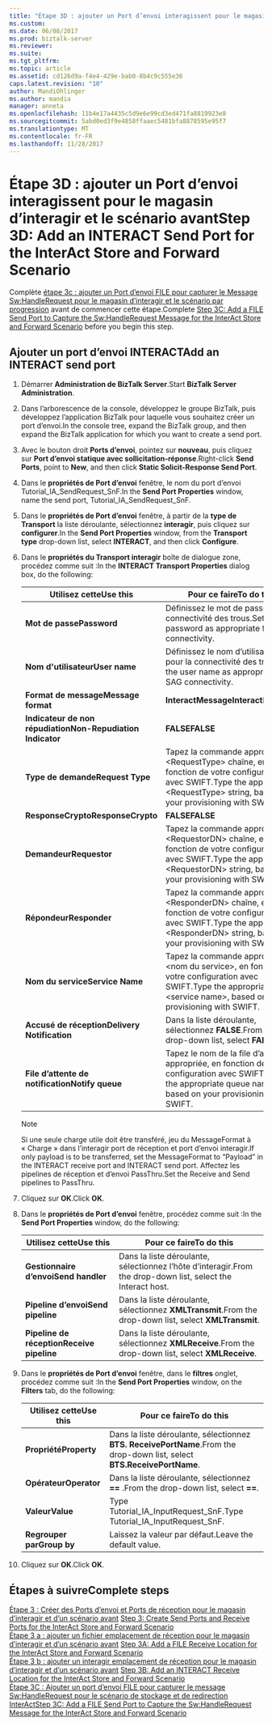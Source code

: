 ```yaml
---
title: "Étape 3D : ajouter un Port d’envoi interagissent pour le magasin d’interagir et le scénario avant | Documents Microsoft"
ms.custom: 
ms.date: 06/08/2017
ms.prod: biztalk-server
ms.reviewer: 
ms.suite: 
ms.tgt_pltfrm: 
ms.topic: article
ms.assetid: cd126d9a-f4e4-429e-bab0-8b4c9c555e36
caps.latest.revision: "10"
author: MandiOhlinger
ms.author: mandia
manager: anneta
ms.openlocfilehash: 11b4e17a4435c5d9e6e99cd3ed471fa8819923e8
ms.sourcegitcommit: 5abd0ed3f9e4858ffaaec5481bfa8878595e95f7
ms.translationtype: MT
ms.contentlocale: fr-FR
ms.lasthandoff: 11/28/2017
---
```

# <a name="step-3d-add-an-interact-send-port-for-the-interact-store-and-forward-scenario"></a><span data-ttu-id="38fad-102">Étape 3D : ajouter un Port d’envoi interagissent pour le magasin d’interagir et le scénario avant</span><span class="sxs-lookup"><span data-stu-id="38fad-102">Step 3D: Add an INTERACT Send Port for the InterAct Store and Forward Scenario</span></span>
<span data-ttu-id="38fad-103">Complète [étape 3c : ajouter un Port d’envoi FILE pour capturer le Message Sw:HandleRequest pour le magasin d’interagir et le scénario par progression](../../adapters-and-accelerators/fileact-interact/step-3c-add-file-send-port-to-get-sw-handlerequest-interact-store-and-forward.md) avant de commencer cette étape.</span><span class="sxs-lookup"><span data-stu-id="38fad-103">Complete [Step 3C: Add a FILE Send Port to Capture the Sw:HandleRequest Message for the InterAct Store and Forward Scenario](../../adapters-and-accelerators/fileact-interact/step-3c-add-file-send-port-to-get-sw-handlerequest-interact-store-and-forward.md) before you begin this step.</span></span>
  
## <a name="add-an-interact-send-port"></a><span data-ttu-id="38fad-104">Ajouter un port d’envoi INTERACT</span><span class="sxs-lookup"><span data-stu-id="38fad-104">Add an INTERACT send port</span></span>  
  
1.  <span data-ttu-id="38fad-105">Démarrer **Administration de BizTalk Server**.</span><span class="sxs-lookup"><span data-stu-id="38fad-105">Start **BizTalk Server Administration**.</span></span>  
  
2.  <span data-ttu-id="38fad-106">Dans l’arborescence de la console, développez le groupe BizTalk, puis développez l’application BizTalk pour laquelle vous souhaitez créer un port d’envoi.</span><span class="sxs-lookup"><span data-stu-id="38fad-106">In the console tree, expand the BizTalk group, and then expand the BizTalk application for which you want to create a send port.</span></span>  
  
3.  <span data-ttu-id="38fad-107">Avec le bouton droit **Ports d’envoi**, pointez sur **nouveau**, puis cliquez sur **Port d’envoi statique avec sollicitation-réponse**.</span><span class="sxs-lookup"><span data-stu-id="38fad-107">Right-click **Send Ports**, point to **New**, and then click **Static Solicit-Response Send Port**.</span></span>  
  
4.  <span data-ttu-id="38fad-108">Dans le **propriétés de Port d’envoi** fenêtre, le nom du port d’envoi Tutorial_IA_SendRequest_SnF.</span><span class="sxs-lookup"><span data-stu-id="38fad-108">In the **Send Port Properties** window, name the send port, Tutorial_IA_SendRequest_SnF.</span></span>  
  
5.  <span data-ttu-id="38fad-109">Dans le **propriétés de Port d’envoi** fenêtre, à partir de la **type de Transport** la liste déroulante, sélectionnez **interagir**, puis cliquez sur **configurer**.</span><span class="sxs-lookup"><span data-stu-id="38fad-109">In the **Send Port Properties** window, from the **Transport type** drop-down list, select **INTERACT**, and then click **Configure**.</span></span>  
  
6.  <span data-ttu-id="38fad-110">Dans le **propriétés du Transport interagir** boîte de dialogue zone, procédez comme suit :</span><span class="sxs-lookup"><span data-stu-id="38fad-110">In the **INTERACT Transport Properties** dialog box, do the following:</span></span>  
  
    |<span data-ttu-id="38fad-111">**Utilisez cette**</span><span class="sxs-lookup"><span data-stu-id="38fad-111">**Use this**</span></span>|<span data-ttu-id="38fad-112">**Pour ce faire**</span><span class="sxs-lookup"><span data-stu-id="38fad-112">**To do this**</span></span>|  
    |------------------|--------------------|  
    |<span data-ttu-id="38fad-113">**Mot de passe**</span><span class="sxs-lookup"><span data-stu-id="38fad-113">**Password**</span></span>|<span data-ttu-id="38fad-114">Définissez le mot de passe pour la connectivité des trous.</span><span class="sxs-lookup"><span data-stu-id="38fad-114">Set the password as appropriate for SAG connectivity.</span></span>|  
    |<span data-ttu-id="38fad-115">**Nom d'utilisateur**</span><span class="sxs-lookup"><span data-stu-id="38fad-115">**User name**</span></span>|<span data-ttu-id="38fad-116">Définissez le nom d’utilisateur pour la connectivité des trous.</span><span class="sxs-lookup"><span data-stu-id="38fad-116">Set the user name as appropriate for SAG connectivity.</span></span>|  
    |<span data-ttu-id="38fad-117">**Format de message**</span><span class="sxs-lookup"><span data-stu-id="38fad-117">**Message format**</span></span>|<span data-ttu-id="38fad-118">**InteractMessage**</span><span class="sxs-lookup"><span data-stu-id="38fad-118">**InteractMessage**</span></span>|  
    |<span data-ttu-id="38fad-119">**Indicateur de non répudiation**</span><span class="sxs-lookup"><span data-stu-id="38fad-119">**Non-Repudiation Indicator**</span></span>|<span data-ttu-id="38fad-120">**FALSE**</span><span class="sxs-lookup"><span data-stu-id="38fad-120">**FALSE**</span></span>|  
    |<span data-ttu-id="38fad-121">**Type de demande**</span><span class="sxs-lookup"><span data-stu-id="38fad-121">**Request Type**</span></span>|<span data-ttu-id="38fad-122">Tapez la commande appropriée \<RequestType\> chaîne, en fonction de votre configuration avec SWIFT.</span><span class="sxs-lookup"><span data-stu-id="38fad-122">Type the appropriate \<RequestType\> string, based on your provisioning with SWIFT.</span></span>|  
    |<span data-ttu-id="38fad-123">**ResponseCrypto**</span><span class="sxs-lookup"><span data-stu-id="38fad-123">**ResponseCrypto**</span></span>|<span data-ttu-id="38fad-124">**FALSE**</span><span class="sxs-lookup"><span data-stu-id="38fad-124">**FALSE**</span></span>|  
    |<span data-ttu-id="38fad-125">**Demandeur**</span><span class="sxs-lookup"><span data-stu-id="38fad-125">**Requestor**</span></span>|<span data-ttu-id="38fad-126">Tapez la commande appropriée \<RequestorDN\> chaîne, en fonction de votre configuration avec SWIFT.</span><span class="sxs-lookup"><span data-stu-id="38fad-126">Type the appropriate \<RequestorDN\> string, based on your provisioning with SWIFT.</span></span>|  
    |<span data-ttu-id="38fad-127">**Répondeur**</span><span class="sxs-lookup"><span data-stu-id="38fad-127">**Responder**</span></span>|<span data-ttu-id="38fad-128">Tapez la commande appropriée \<ResponderDN\> chaîne, en fonction de votre configuration avec SWIFT.</span><span class="sxs-lookup"><span data-stu-id="38fad-128">Type the appropriate \<ResponderDN\> string, based on your provisioning with SWIFT.</span></span>|  
    |<span data-ttu-id="38fad-129">**Nom du service**</span><span class="sxs-lookup"><span data-stu-id="38fad-129">**Service Name**</span></span>|<span data-ttu-id="38fad-130">Tapez la commande appropriée \<nom du service\>, en fonction de votre configuration avec SWIFT.</span><span class="sxs-lookup"><span data-stu-id="38fad-130">Type the appropriate \<service name\>, based on your provisioning with SWIFT.</span></span>|  
    |<span data-ttu-id="38fad-131">**Accusé de réception**</span><span class="sxs-lookup"><span data-stu-id="38fad-131">**Delivery Notification**</span></span>|<span data-ttu-id="38fad-132">Dans la liste déroulante, sélectionnez **FALSE**.</span><span class="sxs-lookup"><span data-stu-id="38fad-132">From the drop-down list, select **FALSE**.</span></span>|  
    |<span data-ttu-id="38fad-133">**File d’attente de notification**</span><span class="sxs-lookup"><span data-stu-id="38fad-133">**Notify queue**</span></span>|<span data-ttu-id="38fad-134">Tapez le nom de la file d’attente appropriée, en fonction de votre configuration avec SWIFT.</span><span class="sxs-lookup"><span data-stu-id="38fad-134">Type the appropriate queue name, based on your provisioning with SWIFT.</span></span>|  
  
    > [!NOTE]
    >  <span data-ttu-id="38fad-135">Si une seule charge utile doit être transféré, jeu du MessageFormat à « Charge » dans l’interagir port de réception et port d’envoi interagir.</span><span class="sxs-lookup"><span data-stu-id="38fad-135">If only payload is to be transferred, set the MessageFormat to “Payload” in the INTERACT receive port and INTERACT send port.</span></span> <span data-ttu-id="38fad-136">Affectez les pipelines de réception et d’envoi PassThru.</span><span class="sxs-lookup"><span data-stu-id="38fad-136">Set the Receive and Send pipelines to PassThru.</span></span>  
  
7.  <span data-ttu-id="38fad-137">Cliquez sur **OK**.</span><span class="sxs-lookup"><span data-stu-id="38fad-137">Click **OK**.</span></span>  
  
8.  <span data-ttu-id="38fad-138">Dans le **propriétés de Port d’envoi** fenêtre, procédez comme suit :</span><span class="sxs-lookup"><span data-stu-id="38fad-138">In the **Send Port Properties** window, do the following:</span></span>  
  
    |<span data-ttu-id="38fad-139">**Utilisez cette**</span><span class="sxs-lookup"><span data-stu-id="38fad-139">**Use this**</span></span>|<span data-ttu-id="38fad-140">**Pour ce faire**</span><span class="sxs-lookup"><span data-stu-id="38fad-140">**To do this**</span></span>|  
    |------------------|--------------------|  
    |<span data-ttu-id="38fad-141">**Gestionnaire d’envoi**</span><span class="sxs-lookup"><span data-stu-id="38fad-141">**Send handler**</span></span>|<span data-ttu-id="38fad-142">Dans la liste déroulante, sélectionnez l’hôte d’interagir.</span><span class="sxs-lookup"><span data-stu-id="38fad-142">From the drop-down list, select the Interact host.</span></span>|  
    |<span data-ttu-id="38fad-143">**Pipeline d’envoi**</span><span class="sxs-lookup"><span data-stu-id="38fad-143">**Send pipeline**</span></span>|<span data-ttu-id="38fad-144">Dans la liste déroulante, sélectionnez **XMLTransmit**.</span><span class="sxs-lookup"><span data-stu-id="38fad-144">From the drop-down list, select **XMLTransmit**.</span></span>|  
    |<span data-ttu-id="38fad-145">**Pipeline de réception**</span><span class="sxs-lookup"><span data-stu-id="38fad-145">**Receive pipeline**</span></span>|<span data-ttu-id="38fad-146">Dans la liste déroulante, sélectionnez **XMLReceive**.</span><span class="sxs-lookup"><span data-stu-id="38fad-146">From the drop-down list, select **XMLReceive**.</span></span>|  
  
9. <span data-ttu-id="38fad-147">Dans le **propriétés de Port d’envoi** fenêtre, dans le **filtres** onglet, procédez comme suit :</span><span class="sxs-lookup"><span data-stu-id="38fad-147">In the **Send Port Properties** window, on the **Filters** tab, do the following:</span></span>  
  
    |<span data-ttu-id="38fad-148">**Utilisez cette**</span><span class="sxs-lookup"><span data-stu-id="38fad-148">**Use this**</span></span>|<span data-ttu-id="38fad-149">**Pour ce faire**</span><span class="sxs-lookup"><span data-stu-id="38fad-149">**To do this**</span></span>|  
    |------------------|--------------------|  
    |<span data-ttu-id="38fad-150">**Propriété**</span><span class="sxs-lookup"><span data-stu-id="38fad-150">**Property**</span></span>|<span data-ttu-id="38fad-151">Dans la liste déroulante, sélectionnez **BTS. ReceivePortName**.</span><span class="sxs-lookup"><span data-stu-id="38fad-151">From the drop-down list, select **BTS.ReceivePortName**.</span></span>|  
    |<span data-ttu-id="38fad-152">**Opérateur**</span><span class="sxs-lookup"><span data-stu-id="38fad-152">**Operator**</span></span>|<span data-ttu-id="38fad-153">Dans la liste déroulante, sélectionnez  **==** .</span><span class="sxs-lookup"><span data-stu-id="38fad-153">From the drop-down list, select **==**.</span></span>|  
    |<span data-ttu-id="38fad-154">**Valeur**</span><span class="sxs-lookup"><span data-stu-id="38fad-154">**Value**</span></span>|<span data-ttu-id="38fad-155">Type Tutorial_IA_InputRequest_SnF.</span><span class="sxs-lookup"><span data-stu-id="38fad-155">Type Tutorial_IA_InputRequest_SnF.</span></span>|  
    |<span data-ttu-id="38fad-156">**Regrouper par**</span><span class="sxs-lookup"><span data-stu-id="38fad-156">**Group by**</span></span>|<span data-ttu-id="38fad-157">Laissez la valeur par défaut.</span><span class="sxs-lookup"><span data-stu-id="38fad-157">Leave the default value.</span></span>|  
  
10. <span data-ttu-id="38fad-158">Cliquez sur **OK**.</span><span class="sxs-lookup"><span data-stu-id="38fad-158">Click **OK**.</span></span>  
  
## <a name="complete-steps"></a><span data-ttu-id="38fad-159">Étapes à suivre</span><span class="sxs-lookup"><span data-stu-id="38fad-159">Complete steps</span></span>
 <span data-ttu-id="38fad-160">[Étape 3 : Créer des Ports d’envoi et Ports de réception pour le magasin d’interagir et d’un scénario avant](../../adapters-and-accelerators/fileact-interact/step-3-create-send-and-receive-ports-for-interact-store-and-forward-scenario.md) </span><span class="sxs-lookup"><span data-stu-id="38fad-160">[Step 3: Create Send Ports and Receive Ports for the InterAct Store and Forward Scenario](../../adapters-and-accelerators/fileact-interact/step-3-create-send-and-receive-ports-for-interact-store-and-forward-scenario.md) </span></span>  
 <span data-ttu-id="38fad-161">[Étape 3 a : ajouter un fichier emplacement de réception pour le magasin d’interagir et d’un scénario avant](../../adapters-and-accelerators/fileact-interact/step-3a-add-a-file-receive-location-for-interact-store-and-forward-scenario.md) </span><span class="sxs-lookup"><span data-stu-id="38fad-161">[Step 3A: Add a FILE Receive Location for the InterAct Store and Forward Scenario](../../adapters-and-accelerators/fileact-interact/step-3a-add-a-file-receive-location-for-interact-store-and-forward-scenario.md) </span></span>  
 <span data-ttu-id="38fad-162">[Étape 3 b : ajouter un interagir emplacement de réception pour le magasin d’interagir et d’un scénario avant](../../adapters-and-accelerators/fileact-interact/step-3b-add-interact-receive-location-for-interact-store-and-forward-scenario.md) </span><span class="sxs-lookup"><span data-stu-id="38fad-162">[Step 3B: Add an INTERACT Receive Location for the InterAct Store and Forward Scenario](../../adapters-and-accelerators/fileact-interact/step-3b-add-interact-receive-location-for-interact-store-and-forward-scenario.md) </span></span>  
 [<span data-ttu-id="38fad-163">Étape 3C : Ajouter un port d’envoi FILE pour capturer le message Sw:HandleRequest pour le scénario de stockage et de redirection InterAct</span><span class="sxs-lookup"><span data-stu-id="38fad-163">Step 3C: Add a FILE Send Port to Capture the Sw:HandleRequest Message for the InterAct Store and Forward Scenario</span></span>](../../adapters-and-accelerators/fileact-interact/step-3c-add-file-send-port-to-get-sw-handlerequest-interact-store-and-forward.md)  